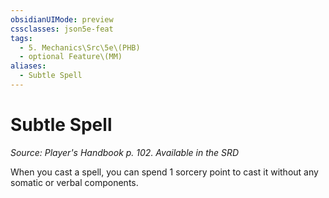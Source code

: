 ```yaml
---
obsidianUIMode: preview
cssclasses: json5e-feat
tags:
  - 5. Mechanics\Src\5e\(PHB)
  - optional Feature\(MM)
aliases:
  - Subtle Spell
---
```

# Subtle Spell
*Source: Player's Handbook p. 102. Available in the <span title='Systems Reference Document (5.1)'>SRD</span>*  

When you cast a spell, you can spend 1 sorcery point to cast it without any somatic or verbal components.
